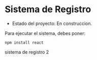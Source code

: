 <h1>Sistema de Registro</h1>

- Estado del proyecto: En construccion.

Para ejecutar el sistema, debes poner:

``npm install react``

sistema de registro 2
